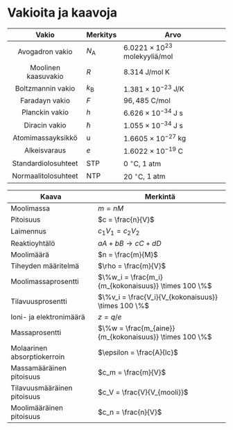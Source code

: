 # Vakioita ja kaavoja

| Vakio | Merkitys | Arvo |
| :---: | --- | --- |
| Avogadron vakio | $N_\mathrm{A}$ | $6.0221 \times 10^{23}$ molekyyliä/mol |
| Moolinen kaasuvakio | $R$ | $8.314$ J/mol K |
| Boltzmannin vakio | $k_\mathrm{B}$ | $1.381 \times 10^{-23}$ J/K |
| Faradayn vakio | $F$ | $96,485$ C/mol |
| Planckin vakio | $h$ | $6.626 \times 10^{-34}$ J s |
| Diracin vakio | $\hbar$ | $1.055 \times 10^{-34}$ J s |
| Atomimassayksikkö | u | $1.6605 \times 10^{-27}$ kg |
| Alkeisvaraus | $e$ | $1.6022 \times 10^{-19}$ C |
| Standardiolosuhteet | STP | $0\ ^\circ\mathrm{C}$, $1\ \mathrm{atm}$ |
| Normaalitolosuhteet | NTP | $20\ ^\circ\mathrm{C}$, $1\ \mathrm{atm}$ |

| Kaava | Merkintä |
| --- | --- |
| Moolimassa | $m = nM$ |
| Pitoisuus | $c = \frac{n}{V}$ |
| Laimennus | $c_1V_1 = c_2V_2$ |
| Reaktioyhtälö | $aA + bB \rightarrow cC + dD$ |
| Moolimäärä | $n = \frac{m}{M}$ |
| Tiheyden määritelmä | $\rho = \frac{m}{V}$ |
| Moolimassaprosentti | $\%w_i = \frac{m_i}{m_{kokonaisuus}} \times 100 \%$ |
| Tilavuusprosentti | $\%v_i = \frac{V_i}{V_{kokonaisuus}} \times 100 \%$ |
| Ioni- ja elektronimäärä | $z = q/e$ |
| Massaprosentti | $\%w = \frac{m_{aine}}{m_{kokonaisuus}} \times 100 \%$ |
| Molaarinen absorptiokerroin | $\epsilon = \frac{A}{lc}$ |
| Massamääräinen pitoisuus | $c_m = \frac{m}{V}$ |
| Tilavuusmääräinen pitoisuus | $c_V = \frac{V}{V_{mooli}}$ |
| Moolimääräinen pitoisuus | $c_n = \frac{n}{V}$ |